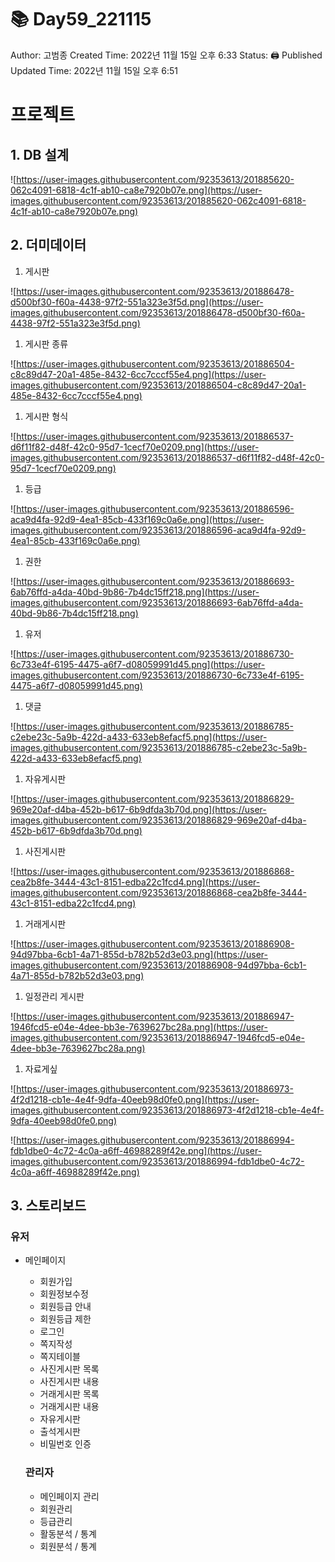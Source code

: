 # 📚 Day59_221115

Author: 고범종
Created Time: 2022년 11월 15일 오후 6:33
Status: 🖨 Published
Updated Time: 2022년 11월 15일 오후 6:51

# 프로젝트

## 1. DB 설계

![https://user-images.githubusercontent.com/92353613/201885620-062c4091-6818-4c1f-ab10-ca8e7920b07e.png](https://user-images.githubusercontent.com/92353613/201885620-062c4091-6818-4c1f-ab10-ca8e7920b07e.png)

## 2. 더미데이터

1. 게시판

![https://user-images.githubusercontent.com/92353613/201886478-d500bf30-f60a-4438-97f2-551a323e3f5d.png](https://user-images.githubusercontent.com/92353613/201886478-d500bf30-f60a-4438-97f2-551a323e3f5d.png)

1. 게시판 종류

![https://user-images.githubusercontent.com/92353613/201886504-c8c89d47-20a1-485e-8432-6cc7cccf55e4.png](https://user-images.githubusercontent.com/92353613/201886504-c8c89d47-20a1-485e-8432-6cc7cccf55e4.png)

1. 게시판 형식

![https://user-images.githubusercontent.com/92353613/201886537-d6f11f82-d48f-42c0-95d7-1cecf70e0209.png](https://user-images.githubusercontent.com/92353613/201886537-d6f11f82-d48f-42c0-95d7-1cecf70e0209.png)

1. 등급

![https://user-images.githubusercontent.com/92353613/201886596-aca9d4fa-92d9-4ea1-85cb-433f169c0a6e.png](https://user-images.githubusercontent.com/92353613/201886596-aca9d4fa-92d9-4ea1-85cb-433f169c0a6e.png)

1. 권한

![https://user-images.githubusercontent.com/92353613/201886693-6ab76ffd-a4da-40bd-9b86-7b4dc15ff218.png](https://user-images.githubusercontent.com/92353613/201886693-6ab76ffd-a4da-40bd-9b86-7b4dc15ff218.png)

1. 유저

![https://user-images.githubusercontent.com/92353613/201886730-6c733e4f-6195-4475-a6f7-d08059991d45.png](https://user-images.githubusercontent.com/92353613/201886730-6c733e4f-6195-4475-a6f7-d08059991d45.png)

1. 댓글

![https://user-images.githubusercontent.com/92353613/201886785-c2ebe23c-5a9b-422d-a433-633eb8efacf5.png](https://user-images.githubusercontent.com/92353613/201886785-c2ebe23c-5a9b-422d-a433-633eb8efacf5.png)

1. 자유게시판

![https://user-images.githubusercontent.com/92353613/201886829-969e20af-d4ba-452b-b617-6b9dfda3b70d.png](https://user-images.githubusercontent.com/92353613/201886829-969e20af-d4ba-452b-b617-6b9dfda3b70d.png)

1. 사진게시판

![https://user-images.githubusercontent.com/92353613/201886868-cea2b8fe-3444-43c1-8151-edba22c1fcd4.png](https://user-images.githubusercontent.com/92353613/201886868-cea2b8fe-3444-43c1-8151-edba22c1fcd4.png)

1. 거래게시판

![https://user-images.githubusercontent.com/92353613/201886908-94d97bba-6cb1-4a71-855d-b782b52d3e03.png](https://user-images.githubusercontent.com/92353613/201886908-94d97bba-6cb1-4a71-855d-b782b52d3e03.png)

1. 일정관리 게시판

![https://user-images.githubusercontent.com/92353613/201886947-1946fcd5-e04e-4dee-bb3e-7639627bc28a.png](https://user-images.githubusercontent.com/92353613/201886947-1946fcd5-e04e-4dee-bb3e-7639627bc28a.png)

1. 자료게싶

![https://user-images.githubusercontent.com/92353613/201886973-4f2d1218-cb1e-4e4f-9dfa-40eeb98d0fe0.png](https://user-images.githubusercontent.com/92353613/201886973-4f2d1218-cb1e-4e4f-9dfa-40eeb98d0fe0.png)

![https://user-images.githubusercontent.com/92353613/201886994-fdb1dbe0-4c72-4c0a-a6ff-46988289f42e.png](https://user-images.githubusercontent.com/92353613/201886994-fdb1dbe0-4c72-4c0a-a6ff-46988289f42e.png)

## 3. 스토리보드

### 유저

- 메인페이지
    - 회원가입
    - 회원정보수정
    - 회원등급 안내
    - 회원등급 제한
    - 로그인
    - 쪽지작성
    - 쪽지테이블
    - 사진게시판 목록
    - 사진게시판 내용
    - 거래게시판 목록
    - 거래게시판 내용
    - 자유게시판
    - 출석게시판
    - 비밀번호 인증
    
    ### 관리자
    
    - 메인페이지 관리
    - 회원관리
    - 등급관리
    - 활동분석 / 통계
    - 회원분석 / 통계